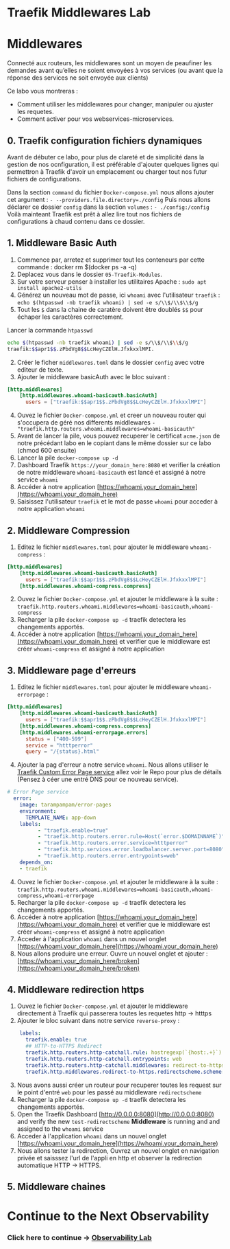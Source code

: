 # Traefik Middlewares Lab


# Middlewares

Connecté aux routeurs, les middlewares sont un moyen de peaufiner les demandes avant qu’elles ne soient envoyées à vos services (ou avant que la réponse des services ne soit envoyée aux clients)

Ce labo vous montreras :
* Comment utiliser les middlewares pour changer, manipuler ou ajuster les requetes.
* Comment activer pour vos webservices-microservices.

## 0. Traefik configuration fichiers dynamiques
Avant de débuter ce labo, pour plus de clareté et de simplicité dans la gestion de nos ocnfiguration,
il est préférable d'ajouter quelques lignes qui permettron à Traefik d'avoir un emplacement ou charger tout nos 
futur fichiers de configurations.

Dans la section `command` du fichier `Docker-compose.yml` nous allons ajouter cet argument : `- --providers.file.directory=./config`
Puis nous allons déclarer ce dossier `config` dans la section `volumes` : `- ./config:/config`
Voilà mainteant Traefik est prêt à allez lire tout nos fichiers de configurations à chaud contenu dans ce dossier.

## 1. Middleware Basic Auth
1. Commence par, arretez et supprimer tout les conteneurs par cette commande : docker rm $(docker ps -a -q)
2. Deplacez vous dans le dossier `05-Traefik-Modules`.
3. Sur votre serveur penser à installer les utilitaires Apache : `sudo apt install apache2-utils`
4. Générez un nouveau mot de passe, ici  `whoami` avec l'utilisateur `traefik` : `echo $(htpasswd -nb traefik whoami) | sed -e s/\\$/\\$\\$/g`
5. Tout les `$` dans la chaine de caratère doivent être doublés `$$` pour échaper les caractères correctement. 

Lancer la commande `htpasswd`

```bash
echo $(htpasswd -nb traefik whoami) | sed -e s/\\$/\\$\\$/g
traefik:$$apr1$$.zPbdVg8$$LcHeyCZElH.JfxkxxlMPI.

```
2. Créer le ficher `middlewares.toml` dans le dossier `config` avec votre editeur de texte.
3. Ajouter le middleware basicAuth avec le bloc suivant :
```toml
[http.middlewares]
    [http.middlewares.whoami-basicauth.basicAuth]
      users = ["traefik:$$apr1$$.zPbdVg8$$LcHeyCZElH.JfxkxxlMPI"]
```
4. Ouvez le fichier `Docker-compose.yml` et creer un nouveau router qui s'occupera de géré nos differents middlewares `- "traefik.http.routers.whoami.middlewares=whoami-basicauth"`
5. Avant de lancer la pile, vous pouvez recuperer le certificat `acme.json` de notre précédant labo en le copiant dans le même dossier sur ce labo (chmod 600 ensuite)
8. Lancer la pile `docker-compose up -d`
9. Dashboard Traefik  `https://your_domain_here:8080` et verifier la création de notre middleware `whoami-basicauth` est lancé et assigné à notre service `whoami`
10. Accéder à notre application [https://whoami.your_domain_here](https://whoami.your_domain_here)
11. Saisissez l'utilisateur `traefik`  et le mot de passe `whoami` pour acceder à notre application `whoami`

## 2. Middleware Compression
1. Editez le fichier `middlewares.toml` pour ajouter le middleware `whoami-compress` : 
````toml
[http.middlewares]
    [http.middlewares.whoami-basicauth.basicAuth]
      users = ["traefik:$$apr1$$.zPbdVg8$$LcHeyCZElH.JfxkxxlMPI"]
    [http.middlewares.whoami-compress.compress]
````
2. Ouvez le fichier `Docker-compose.yml` et ajouter le middleware à la suite  : `traefik.http.routers.whoami.middlewares=whoami-basicauth,whoami-compress`
3. Recharger la pile `docker-compose up -d` traefik detectera les changements apportés.
4. Accéder à notre application [https://whoami.your_domain_here](https://whoami.your_domain_here) et verifier que le middleware est créer `whoami-compress` et  assigné à notre application

## 3. Middleware page d'erreurs
1. Editez le fichier `middlewares.toml` pour ajouter le middleware `whoami-errorpage` : 
````toml
[http.middlewares]
    [http.middlewares.whoami-basicauth.basicAuth]
      users = ["traefik:$$apr1$$.zPbdVg8$$LcHeyCZElH.JfxkxxlMPI"]
    [http.middlewares.whoami-compress.compress]
    [http.middlewares.whoami-errorpage.errors]
      status = ["400-599"]
      service = "htttperror"
      query = "/{status}.html"
````
4. Ajouter la pag d'erreur a notre service `whoami`. Nous allons utiliser le [Traefik Custom Error Page service](https://github.com/guillaumebriday/traefik-custom-error-pages) allez voir le Repo pour plus de détails (Pensez à céer une entré DNS pour ce nouveau service).
  ```yaml
  # Error Page service
    error:
      image: tarampampam/error-pages
      environment:
        TEMPLATE_NAME: app-down
      labels:
            - "traefik.enable=true"
            - "traefik.http.routers.error.rule=Host(`error.$DOMAINNAME`)"
            - "traefik.http.routers.error.service=htttperror"
            - "traefik.http.services.error.loadbalancer.server.port=8080"
            - "traefik.http.routers.error.entrypoints=web"
      depends_on:
      - traefik
  ```
4. Ouvez le fichier `Docker-compose.yml` et ajouter le middleware à la suite : `traefik.http.routers.whoami.middlewares=whoami-basicauth,whoami-compress,whoami-errorpage`
6. Recharger la pile `docker-compose up -d` traefik detectera les changements apportés.
4. Accéder à notre application [https://whoami.your_domain_here](https://whoami.your_domain_here) et verifier que le middleware est créer `whoami-compress` et  assigné à notre application
8.  Acceder à l'application `whoami` dans un nouvel onglet  [https://whoami.your_domain_here](https://whoami.your_domain_here)
9.  Nous allons produire une erreur. Ouvre un nouvel onglet et ajouter :  [https://whoami.your_domain_here/broken](https://whoami.your_domain_here/broken)

## 4. Middleware redirection https
1. Ouvez le fichier `Docker-compose.yml` et ajouter le middleware directement à Traefik qui passerera toutes les requetes http -> htttps
2. Ajouter le bloc suivant dans notre service `reverse-proxy` : 
````yml
    labels:
      traefik.enable: true
      ## HTTP-to-HTTPS Redirect
      traefik.http.routers.http-catchall.rule: hostregexp(`{host:.+}`)
      traefik.http.routers.http-catchall.entrypoints: web
      traefik.http.routers.http-catchall.middlewares: redirect-to-https
      traefik.http.middlewares.redirect-to-https.redirectscheme.scheme: https
````
3. Nous avons aussi créer un routeur pour recuperer toutes les request sur le point d'entré `web` pour les passé au middleware `redirectscheme`
6. Recharger la pile `docker-compose up -d` traefik detectera les changements apportés.
10. Open the Traefik Dashboard [http://0.0.0.0:8080](http://0.0.0.0:8080) and verify the new `test-redirectscheme` **Middleware** is running and and assigned to the `whoami` service
8. Acceder à l'application `whoami` dans un nouvel onglet  [https://whoami.your_domain_here](https://whoami.your_domain_here)
12. Nous allons tester la redirection, Ouvrez un nouvel onglet en navigation privée et saisssez l'url de l'appli en http et observer la redirection automatique HTTP -> HTTPS. 

## 5. Middleware chaines


# Continue to the Next Observability

### Click here to continue -> [Observability Lab](https://github.com/56kcloud/traefik-training/blob/master/06-Observability/traefik-observability.md)